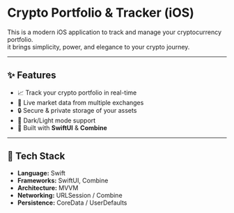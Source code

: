# Crypto Portfolio & Tracker (iOS)

This is a modern iOS application to track and manage your cryptocurrency portfolio.  
it brings simplicity, power, and elegance to your crypto journey.

---

## ✨ Features
- 📈 Track your crypto portfolio in real-time  
- 🔗 Live market data from multiple exchanges  
- 🔒 Secure & private storage of your assets  
- 🌙 Dark/Light mode support  
- 📱 Built with **SwiftUI** & **Combine**  

---

## 🚀 Tech Stack
- **Language:** Swift  
- **Frameworks:** SwiftUI, Combine  
- **Architecture:** MVVM  
- **Networking:** URLSession / Combine  
- **Persistence:** CoreData / UserDefaults  
